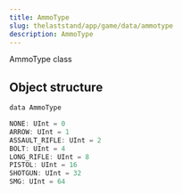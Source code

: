 ```yaml
---
title: AmmoType
slug: thelaststand/app/game/data/ammotype
description: AmmoType
---
```


AmmoType class

## Object structure

```scala
data AmmoType

NONE: UInt = 0     
ARROW: UInt = 1
ASSAULT_RIFLE: UInt = 2
BOLT: UInt = 4
LONG_RIFLE: UInt = 8
PISTOL: UInt = 16
SHOTGUN: UInt = 32
SMG: UInt = 64

```
